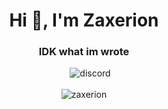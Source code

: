 <div align="center">
  <h1>Hi 👋, I'm Zaxerion</h1>
  <h3>IDK what im wrote</h3>
</div>

<div align="center">
  <img src="https://discord.c99.nl/widget/theme-4/390832676778803200.png" alt="discord" style="margin-left: 20px;" /> <br> <br>
  <img src="https://github-readme-stats.vercel.app/api/top-langs?username=zaxerion&show_icons=true&locale=en&layout=compact" alt="zaxerion"/>
</div>
